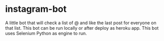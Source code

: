 # instagram-bot
A little bot that will check a list of @ and like the last post for everyone on that list.
This bot can be run locally or after deploy as heroku app.
This bot uses Selenium Python as engine to run.
